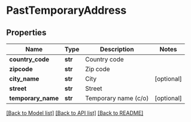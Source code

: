 # PastTemporaryAddress

## Properties
Name | Type | Description | Notes
------------ | ------------- | ------------- | -------------
**country_code** | **str** | Country code | 
**zipcode** | **str** | Zip code | 
**city_name** | **str** | City | [optional] 
**street** | **str** | Street | 
**temporary_name** | **str** | Temporary name (c/o) | [optional] 

[[Back to Model list]](../README.md#documentation-for-models) [[Back to API list]](../README.md#documentation-for-api-endpoints) [[Back to README]](../README.md)


